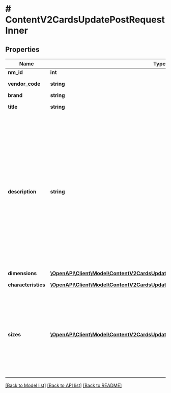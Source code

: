 # # ContentV2CardsUpdatePostRequestInner

## Properties

Name | Type | Description | Notes
------------ | ------------- | ------------- | -------------
**nm_id** | **int** | Артикул WB |
**vendor_code** | **string** | Артикул продавца |
**brand** | **string** | Бренд | [optional]
**title** | **string** | Наименование товара | [optional]
**description** | **string** | Описание товара. Максимальное количество символов зависит от категории товара. Стандарт — 2000, минимум — 1000, максимум — 5000.&lt;br&gt; Подробно о правилах описания в **Правилах заполнения карточки товара** в [Справочном центре](https://seller.wildberries.ru/help-center/article/A-113#описание) на портале продавцов. | [optional]
**dimensions** | [**\OpenAPI\Client\Model\ContentV2CardsUpdatePostRequestInnerDimensions**](ContentV2CardsUpdatePostRequestInnerDimensions.md) |  | [optional]
**characteristics** | [**\OpenAPI\Client\Model\ContentV2CardsUpdatePostRequestInnerCharacteristicsInner[]**](ContentV2CardsUpdatePostRequestInnerCharacteristicsInner.md) | Характеристики товара | [optional]
**sizes** | [**\OpenAPI\Client\Model\ContentV2CardsUpdatePostRequestInnerSizesInner[]**](ContentV2CardsUpdatePostRequestInnerSizesInner.md) | Массив размеров артикула. &lt;br&gt; Для безразмерного товара все равно нужно передавать данный массив без параметров (wbSize и techSize), но с баркодом. |

[[Back to Model list]](../../README.md#models) [[Back to API list]](../../README.md#endpoints) [[Back to README]](../../README.md)
